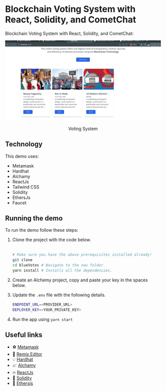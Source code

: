 #  Blockchain Voting System with React, Solidity, and CometChat

 Blockchain Voting System with React, Solidity, and CometChat:

![Game Shop](./screenshots/0.gif)

<center><figcaption>Voting System</figcaption></center>

## Technology

This demo uses:

- Metamask
- Hardhat
- Alchamy
- ReactJs
- Tailwind CSS
- Solidity
- EthersJs
- Faucet

## Running the demo

To run the demo follow these steps:

1. Clone the project with the code below.

   ```sh

   # Make sure you have the above prerequisites installed already!
   git clone
   cd blueVotes # Navigate to the new folder.
   yarn install # Installs all the dependencies.
   ```

2. Create an Alchemy project, copy and paste your key in the spaces below.
3. Update the `.env` file with the following details.
   ```sh
   ENDPOINT_URL=<PROVIDER_URL>
   DEPLOYER_KEY=<YOUR_PRIVATE_KEY>
   ```
4. Run the app using `yarn start`
   <br/>


## Useful links

- ⚽ [Metamask](https://metamask.io/)
- 🚀 [Remix Editor](https://remix.ethereum.org/)
- 💡 [Hardhat](https://hardhat.org/)
- 📈 [Alchamy](https://www.alchemy.com/)
- 🔥 [ReactJs](https://reactjs.org/)
- 🐻 [Solidity](https://soliditylang.org/)
- 👀 [Ethersjs](https://docs.ethers.io/v5/)


